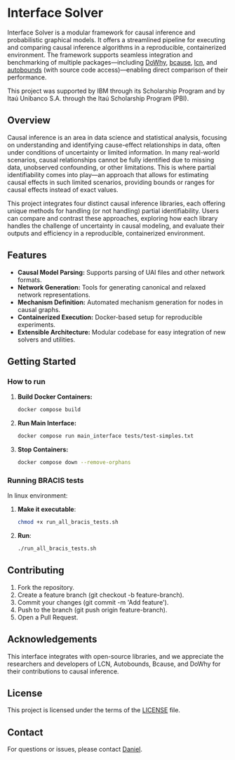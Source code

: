# Interface Solver

Interface Solver is a modular framework for causal inference and probabilistic graphical models.
It offers a streamlined pipeline for executing and comparing causal inference algorithms in a reproducible, containerized environment.
The framework supports seamless integration and benchmarking of multiple packages—including [DoWhy](https://github.com/py-why/dowhy), [bcause](https://github.com/PGM-Lab/bcause), [lcn](https://github.com/IBM/LCN), and [autobounds](https://www.tandfonline.com/doi/full/10.1080/01621459.2023.2216909) (with source code access)—enabling direct comparison of their performance.

This project was supported by IBM through its Scholarship Program and by Itaú Unibanco S.A. through the Itaú Scholarship Program (PBI).

## Overview

Causal inference is an area in data science and statistical analysis, focusing on understanding and identifying cause-effect relationships in data, often under conditions of uncertainty or limited information.
In many real-world scenarios, causal relationships cannot be fully identified due to missing data, unobserved confounding, or other limitations.
This is where partial identifiability comes into play—an approach that allows for estimating causal effects in such limited scenarios, providing bounds or ranges for causal effects instead of exact values.

This project integrates four distinct causal inference libraries, each offering unique methods for handling (or not handling) partial identifiability.
Users can compare and contrast these approaches, exploring how each library handles the challenge of uncertainty in causal modeling, and evaluate their outputs and efficiency in a reproducible, containerized environment.


## Features

- **Causal Model Parsing:** Supports parsing of UAI files and other network formats.
- **Network Generation:** Tools for generating canonical and relaxed network representations.
- **Mechanism Definition:** Automated mechanism generation for nodes in causal graphs.
- **Containerized Execution:** Docker-based setup for reproducible experiments.
- **Extensible Architecture:** Modular codebase for easy integration of new solvers and utilities.

## Getting Started
### How to run
1. **Build Docker Containers:**
    ```bash
    docker compose build
    ```

2. **Run Main Interface:**
    ```bash
    docker compose run main_interface tests/test-simples.txt
    ```

3. **Stop Containers:**
    ```bash
    docker compose down --remove-orphans
    ```

### Running BRACIS tests
In linux environment:

1. **Make it executable**:
    ```bash
    chmod +x run_all_bracis_tests.sh
    ```

2. **Run**:
    ```bash
    ./run_all_bracis_tests.sh
    ```

## Contributing
1. Fork the repository.
2. Create a feature branch (git checkout -b feature-branch).
3. Commit your changes (git commit -m 'Add feature').
4. Push to the branch (git push origin feature-branch).
5. Open a Pull Request.

## Acknowledgements
This interface integrates with open-source libraries, and we appreciate the researchers and developers of LCN, Autobounds, Bcause, and DoWhy for their contributions to causal inference.

## License

This project is licensed under the terms of the [LICENSE](LICENSE) file.

## Contact
For questions or issues, please contact [Daniel](daniel.lawand@gmail.com).
